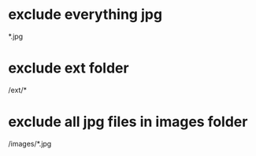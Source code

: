 # exclude everything jpg
*.jpg

# exclude ext folder
/ext/*

# exclude all jpg files in images folder
/images/*.jpg

